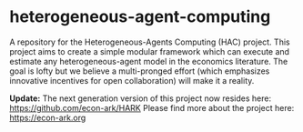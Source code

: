 # heterogeneous-agent-computing

A repository for the Heterogeneous-Agents Computing (HAC) project. This project aims to create a simple modular framework which can execute and estimate any heterogeneous-agent model in the economics literature. The goal is lofty but we believe a multi-pronged effort (which emphasizes innovative incentives for open collaboration) will make it a reality.

**Update:** The next generation version of this project now resides here: https://github.com/econ-ark/HARK Please find more about the project here: https://econ-ark.org
